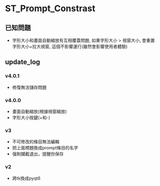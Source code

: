 # ST_Prompt_Constrast


## 已知問題
- 字形大小和畫面自動縮放有互相覆蓋問題, 如果字形大小 > 視窗大小, 會重置字形大小+拉大視窗, 這個不影響運行(雖然會影響使用者體驗)

## update_log

### v4.0.1
- 修復無法儲存問題

### v4.0.0
- 畫面自動縮放(根據視窗縮放)
- 字形大小按鍵(+和-)

### v3
- 不可修改的條目無法編輯
- 把上面標題換成prompt條目的名字
- 强制攔截退出，提醒你保存

### v2
- 將tk換成pyqt6
